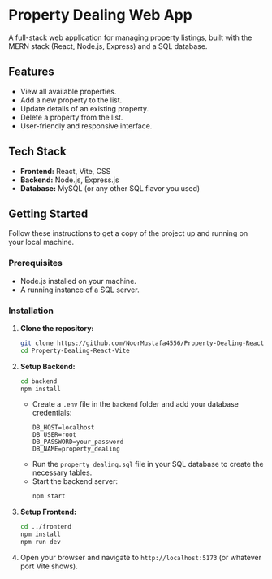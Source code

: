 # Property Dealing Web App

A full-stack web application for managing property listings, built with the MERN stack (React, Node.js, Express) and a SQL database.



## Features

- View all available properties.
- Add a new property to the list.
- Update details of an existing property.
- Delete a property from the list.
- User-friendly and responsive interface.

## Tech Stack

- **Frontend:** React, Vite, CSS
- **Backend:** Node.js, Express.js
- **Database:** MySQL (or any other SQL flavor you used)

## Getting Started

Follow these instructions to get a copy of the project up and running on your local machine.

### Prerequisites

- Node.js installed on your machine.
- A running instance of a SQL server.

### Installation

1.  **Clone the repository:**
    ```sh
    git clone https://github.com/NoorMustafa4556/Property-Dealing-React-Vite.git
    cd Property-Dealing-React-Vite
    ```

2.  **Setup Backend:**
    ```sh
    cd backend
    npm install
    ```
    - Create a `.env` file in the `backend` folder and add your database credentials:
      ```
      DB_HOST=localhost
      DB_USER=root
      DB_PASSWORD=your_password
      DB_NAME=property_dealing
      ```
    - Run the `property_dealing.sql` file in your SQL database to create the necessary tables.
    - Start the backend server:
      ```sh
      npm start
      ```

3.  **Setup Frontend:**
    ```sh
    cd ../frontend
    npm install
    npm run dev
    ```

4.  Open your browser and navigate to `http://localhost:5173` (or whatever port Vite shows).
